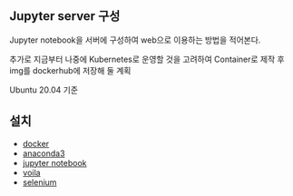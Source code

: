 Jupyter server 구성
---

Jupyter notebook을 서버에 구성하여 web으로 이용하는 방법을 적어본다.

추가로 지금부터 나중에 Kubernetes로 운영할 것을 고려하여 Container로 제작 후 img를 dockerhub에 저장해 둘 계획

Ubuntu 20.04 기준

설치 
---

 * <a href='https://github.com/och5351/Jupyter-server/blob/main/docker_install.md'>docker</a>
 * <a href='https://github.com/och5351/Jupyter-server/blob/main/anaconda_install.md'>anaconda3</a>
 * <a href='https://github.com/och5351/Jupyter-server/blob/main/jupyter_server_setting.md'>jupyter notebook</a>
 * <a href='https://github.com/och5351/Jupyter-server/blob/main/voila.md'>voila</a>
 * <a href='https://github.com/och5351/Jupyter-server/blob/main/selenium.md'>selenium</a>